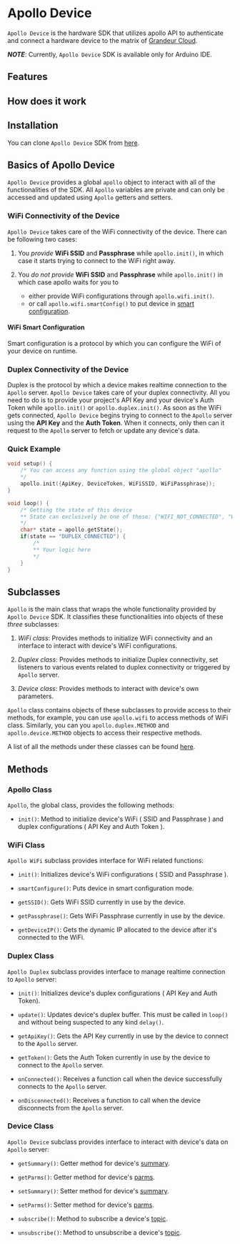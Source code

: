 # Apollo Device

`Apollo Device` is the hardware SDK that utilizes apollo API to authenticate and connect a hardware device to the matrix of [Grandeur Cloud][Grandeur Cloud].

_**NOTE**_: Currently, `Apollo Device` SDK is available only for Arduino IDE.

## Features

## How does it work

## Installation

You can clone `Apollo Device` SDK from [here][Apollo Device SDK].

## Basics of Apollo Device

`Apollo Device` provides a global `apollo` object to interact with all of the functionalities of the SDK. All `Apollo` variables are private and can only be accessed and updated using `Apollo` getters and setters.

### WiFi Connectivity of the Device

`Apollo Device` takes care of the WiFi connectivity of the device. There can be following two cases:

1. You _provide_ __WiFi SSID__ and __Passphrase__ while `apollo.init()`, in which case it starts trying to connect to the WiFi right away.

2. You _do not provide_ __WiFi SSID__ and __Passphrase__ while `apollo.init()` in which case apollo waits for you to
    * either provide WiFi configurations through `apollo.wifi.init()`.
    * or call `apollo.wifi.smartConfig()` to put device in [smart configuration][WiFi Smart Configuration].

#### WiFi Smart Configuration

Smart configuration is a protocol by which you can configure the WiFi of your device on runtime.

### Duplex Connectivity of the Device

Duplex is the protocol by which a device makes realtime connection to the `Apollo` server. `Apollo Device` takes care of your duplex connectivity. All you need to do is to provide your project's API Key and your device's Auth Token while `apollo.init()` or `apollo.duplex.init()`. As soon as the WiFi gets connected, `Apollo Device` begins trying to connect to the `Apollo` server using the __API Key__ and the __Auth Token__. When it connects, only then can it request to the `Apollo` server to fetch or update any device's data.

### Quick Example

```cpp
void setup() {
    /* You can access any function using the global object "apollo"
    */
    apollo.init({ApiKey, DeviceToken, WiFiSSID, WiFiPassphrase});
}

void loop() {
    /* Getting the state of this device
    ** State can exclusively be one of these: {"WIFI_NOT_CONNECTED", "WIFI_CONNECTED", "DUPLEX_CONNECTED"}
    */
    char* state = apollo.getState();
    if(state == "DUPLEX_CONNECTED") {
        /*
        ** Your logic here
        */
    }
}
```

## Subclasses

`Apollo`  is the main class that wraps the whole functionality provided by `Apollo Device` SDK. It classifies these functionalities into objects of these _three_ subclasses:

1. _WiFi class_: Provides methods to initialize WiFi connectivity and an interface to interact with device's WiFi configurations.

2. _Duplex class_: Provides methods to initialize Duplex connectivity, set listeners to various events related to duplex connectivity or triggered by `Apollo` server.

3. _Device class_: Provides methods to interact with device's own parameters.

`Apollo` class contains objects of these subclasses to provide access to their methods, for example, you can use `apollo.wifi` to access methods of WiFi class. Similarly, you can you `apollo.duplex.METHOD` and `apollo.device.METHOD` objects to access their respective methods.

A list of all the methods under these classes can be found [here][Methods].

## Methods

### Apollo Class

`Apollo`, the global class, provides the following methods:

* `init()`: Method to initialize device's WiFi ( SSID and Passphrase ) and duplex configurations ( API Key and Auth Token ).

### WiFi Class

`Apollo WiFi` subclass provides interface for WiFi related functions:

* `init()`: Initializes device's WiFi configurations ( SSID and Passphrase ).

* `smartConfigure()`: Puts device in smart configuration mode.

* `getSSID()`: Gets WiFi SSID currently in use by the device.

* `getPassphrase()`: Gets WiFi Passphrase currently in use by the device.

* `getDeviceIP()`: Gets the dynamic IP allocated to the device after it's connected to the WiFi.

### Duplex Class

`Apollo Duplex` subclass provides interface to manage realtime connection to `Apollo` server:

* `init()`: Initializes device's duplex configurations ( API Key and Auth Token).

* `update()`: Updates device's duplex buffer. This must be called in `loop()` and without being suspected to any kind `delay()`.

* `getApiKey()`: Gets the API Key currently in use by the device to connect to the `Apollo` server.

* `getToken()`: Gets the Auth Token currently in use by the device to connect to the `Apollo` server.

* `onConnected()`: Receives a function call when the device successfully connects to the `Apollo` server.

* `onDisconnected()`: Receives a function to call when the device disconnects from the `Apollo` server.

### Device Class

`Apollo Device` subclass provides interface to interact with device's data on `Apollo` server:

* `getSummary()`: Getter method for device's [summary][summary].

* `getParms()`: Getter method for device's [parms][parms].

* `setSummary()`: Setter method for device's [summary][summary].

* `setParms()`: Setter method for device's [parms][parms].

* `subscribe()`: Method to subscribe a device's [topic][topic].

* `unsubscribe()`: Method to unsubscribe a device's [topic][topic].

[Grandeur Cloud]: https://cloud.grandeur.tech "Grandeur Cloud"
[Apollo Device SDK]: https://gitlab.com/grandeurtech/apollo-device "Apollo Device"
[WiFi Smart Configuration]: #WiFi-Smart-Configuration "WiFi Smart Configuration"
[Methods]: #methods "Methods"
[summary]: https://link/to/summary "Summary"
[parms]: https://link/to/parms "Parms"
[topic]: https://link/to/topic "Topic"
